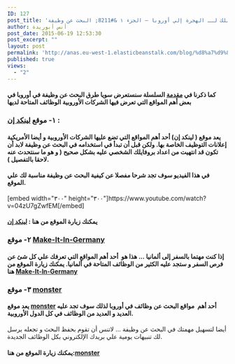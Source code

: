 ```yaml
---
ID: 127
post_title: 'دليلك لــ الهجرة إلي أوروبا – الجزء ١ &#8211; البحث عن وظيفة'
author: أنس أبوريدة
post_date: 2015-06-19 12:53:30
post_excerpt: ""
layout: post
permalink: 'http://anas.eu-west-1.elasticbeanstalk.com/blog/%d8%a7%d9%84%d8%a8%d8%ad%d8%ab-%d8%b9%d9%86-%d9%88%d8%b8%d9%8a%d9%81%d8%a9-%d9%81%d9%8a-%d8%a3%d9%88%d8%b1%d9%88%d8%a8%d8%a7/'
published: true
views:
  - "2"
---
```

<h4>كما ذكرنا في <a href="http://anasfullstack.com/blog/immigration-to-europe-intro/" target="_blank">مقدمة</a> السلسلة&nbsp;سنستعرض سويا طرق البحث عن وظيفة في أوروبا في بعض أهم المواقع التي تعرض فيها الشركات الأوروبية الوظائف المتاحة لديها</h4>
<h3>١- موقع <a href="https://www.linkedin.com/" target="_blank">لينكد إن</a> :</h3>
<h4>يعد موقع ( لينكد إن) أحد أهم المواقع التي تضع عليها الشركات الأوروبية و أيضا الأمريكية إعلانات التوظيف الخاصة بها. ولكن قبل أن تبدأ في استخدامه في البحث عن وظيفة لابد أن تكون قد انتهيت من اعداد بروفايلك الشخصي عليه بشكل صحيح ( و هو ما سنتحدث عنه لاحقا بالتفصيل ).</h4>
<h4>في هذا الفيديو سوف تجد شرحا مفصلا عن كيفية البحث عن وظيفة مناسبة لك علي الموقع.</h4>
[embed width="٣٠٠" height="٣٠٠"]https://www.youtube.com/watch?v=04zU7gZwfEM[/embed]
<h4>يمكنك زيارة الموقع من هنا :&nbsp;<a href="https://www.linkedin.com/" target="_blank">لينكد إن</a></h4>
<h3>٢- موقع <a href="http://www.make-it-in-germany.com/en/for-qualified-professionals/working/job-listings" target="_blank">Make-It-In-Germany</a></h3>
<h4>إذا كنت&nbsp;مهتما بالسفر إلى&nbsp;ألمانيا ... هذا هو&nbsp;&nbsp;أحد أهم المواقع التي&nbsp;تعرفك علي كل شئ&nbsp;عن فرص السفر و ستجد&nbsp;عليه الكثير من الوظائف المتاحة في ألمانيا.
يمكنك زيارة الموقع من هنا&nbsp;<a href="http://www.make-it-in-germany.com/en/for-qualified-professionals/working/job-listings" target="_blank">Make-It-In-Germany</a></h4>
<h3>٣- موقع&nbsp;<a href="http://www.monster.com" target="_blank">monster</a></h3>
<h4>يعد موقع&nbsp;<a href="http://www.monster.com" target="_blank">monster</a>&nbsp;أحد أهم&nbsp;&nbsp;مواقع البحث عن وظائف في أوروبا لذلك سوف&nbsp;تجد عليه العديد و العديد&nbsp;من الوظائف&nbsp;في كل الدول الأوروبية.</h4>
أيضا لتسهيل مهمتك في البحث عن وظيفة ... لاتنس أن تقوم بحفظ البحث و تجعله يرسل لك تنبيهات يومية علي بريدك الإلكتروني بكل الوظائف الجديدة.
<h4>يمكنك زيارة الموقع من هنا:<a href="http://www.monster.com" target="_blank">monster</a></h4>